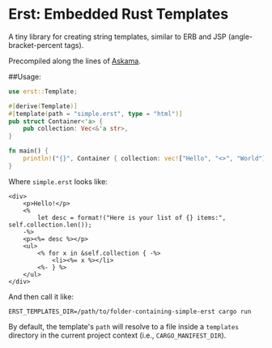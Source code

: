 # Erst: Embedded Rust Templates

A tiny library for creating string templates, similar to ERB and JSP (angle-bracket-percent tags).

Precompiled along the lines of [Askama](https://github.com/djc/askama).

##Usage:

```rust
use erst::Template;

#[derive(Template)]
#[template(path = "simple.erst", type = "html")]
pub struct Container<'a> {
    pub collection: Vec<&'a str>,
}

fn main() {
    println!("{}", Container { collection: vec!["Hello", "<>", "World"] });
}
```

Where `simple.erst` looks like:

```erb
<div>
    <p>Hello!</p>
    <%
        let desc = format!("Here is your list of {} items:", self.collection.len());
    -%>
    <p><%= desc %></p>
    <ul>
        <% for x in &self.collection { -%>
            <li><%= x %></li>      
        <%- } %>
    </ul>
</div>
```

And then call it like:

    ERST_TEMPLATES_DIR=/path/to/folder-containing-simple-erst cargo run

By default, the template's `path` will resolve to a file inside a `templates` directory in the current project context (i.e., `CARGO_MANIFEST_DIR`).